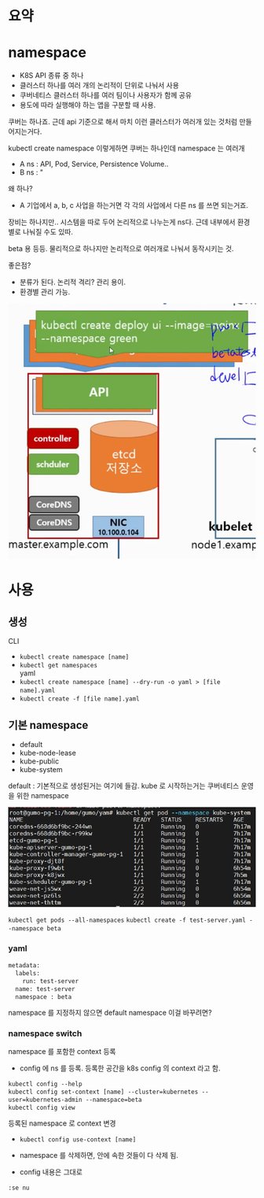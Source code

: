 # 요약

# namespace
- K8S API 종류 중 하나
- 클러스터 하나를 여러 개의 논리적이 단위로 나눠서 사용
- 쿠버네티스 클러스터 하나를 여러 팀이나 사용자가 함께 공유
- 용도에 따라 실행해야 하는 앱을 구분할 때 사용.

쿠버는 하나죠. 근데 api 기준으로 해서 마치 이런 클러스터가 여러개 있는 것처럼 만들어지는거다.

kubectl create namespace 
이렇게하면 쿠버는 하나인데 namespace 는 여러개
- A ns : API, Pod, Service, Persistence Volume..
- B ns : "

왜 하나?
- A 기업에서 a, b, c 사업을 하는거면 각 각의 사업에서 다른 ns 를 쓰면 되는거죠.

장비는 하나지만.. 시스템을 따로 두어 논리적으로 나누는게 ns다.
근데 내부에서 환경별로 나눠질 수도 있따.

beta 용 등등.
물리적으로 하나지만 논리적으로 여러개로 나눠서 동작시키는 것.


좋은점?
- 분류가 된다. 논리적 격리? 관리 용이.
- 환경별 관리 가능.

![alt text](image.png)

# 사용
## 생성

CLI
- `kubectl create namespace [name]`
- `kubectl get namespaces`  
yaml
- `kubectl create namespace [name] --dry-run -o yaml > [file name].yaml`
- `kubectl create -f [file name].yaml`


## 기본 namespace
- default
- kube-node-lease
- kube-public
- kube-system

default : 기본적으로 생성된거는 여기에 들감.
kube 로 시작하는거는 쿠버네티스 운영을 위한 namespace

![alt text](image-1.png)

`kubectl get pods --all-namespaces`
`kubectl create -f test-server.yaml --namespace beta`

### yaml
```
metadata:
  labels:
    run: test-server
  name: test-server
  namespace : beta
```

namespace 를 지정하지 않으면 default namespace 
이걸 바꾸려면?

### namespace switch
namespace 를 포함한 context 등록
- config 에 ns 를 등록. 등록한 공간을 k8s config 의 context 라고 함.
```
kubectl config --help
kubectl config set-context [name] --cluster=kubernetes --user=kubernetes-admin --namespace=beta
kubectl config view
```

등록된 namespace 로 context 변경
- `kubectl config use-context [name]`

- namespace 를 삭제하면, 안에 속한 것들이 다 삭제 됨.
- config 내용은 그대로

```
:se nu
```
